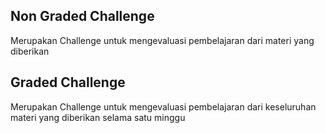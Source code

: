 ## Non Graded Challenge
Merupakan Challenge untuk mengevaluasi pembelajaran dari materi yang diberikan 

## Graded Challenge
Merupakan Challenge untuk mengevaluasi pembelajaran dari keseluruhan materi yang diberikan selama satu minggu
